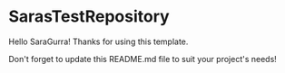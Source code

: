 # SarasTestRepository

Hello SaraGurra! Thanks for using this template.

Don't forget to update this README.md file to suit your project's needs!



